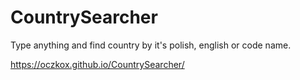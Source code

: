 # CountrySearcher
 Type anything and find country by it's polish, english or code name.
 
https://oczkox.github.io/CountrySearcher/
